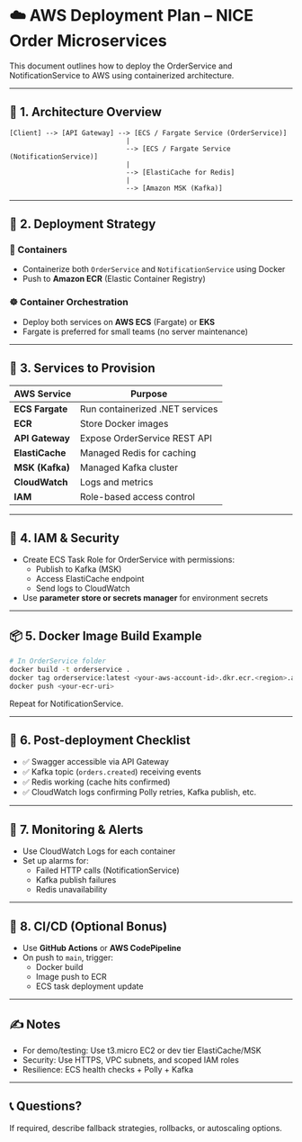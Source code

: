 # ☁️ AWS Deployment Plan – NICE Order Microservices

This document outlines how to deploy the OrderService and NotificationService to AWS using containerized architecture.

---

## 🧱 1. Architecture Overview

```
[Client] --> [API Gateway] --> [ECS / Fargate Service (OrderService)]
                             |
                             --> [ECS / Fargate Service (NotificationService)]
                             |
                             --> [ElastiCache for Redis]
                             |
                             --> [Amazon MSK (Kafka)]
```

---

## 🚀 2. Deployment Strategy

### 🐳 Containers
- Containerize both `OrderService` and `NotificationService` using Docker
- Push to **Amazon ECR** (Elastic Container Registry)

### ☸️ Container Orchestration
- Deploy both services on **AWS ECS** (Fargate) or **EKS**
- Fargate is preferred for small teams (no server maintenance)

---

## 🔧 3. Services to Provision

| AWS Service       | Purpose                         |
|-------------------|---------------------------------|
| **ECS Fargate**   | Run containerized .NET services |
| **ECR**           | Store Docker images             |
| **API Gateway**   | Expose OrderService REST API    |
| **ElastiCache**   | Managed Redis for caching       |
| **MSK (Kafka)**   | Managed Kafka cluster           |
| **CloudWatch**    | Logs and metrics                |
| **IAM**           | Role-based access control       |

---

## 🔐 4. IAM & Security

- Create ECS Task Role for OrderService with permissions:
  - Publish to Kafka (MSK)
  - Access ElastiCache endpoint
  - Send logs to CloudWatch
- Use **parameter store or secrets manager** for environment secrets

---

## 📦 5. Docker Image Build Example

```bash
# In OrderService folder
docker build -t orderservice .
docker tag orderservice:latest <your-aws-account-id>.dkr.ecr.<region>.amazonaws.com/orderservice:latest
docker push <your-ecr-uri>
```

Repeat for NotificationService.

---

## 🧪 6. Post-deployment Checklist

- ✅ Swagger accessible via API Gateway
- ✅ Kafka topic (`orders.created`) receiving events
- ✅ Redis working (cache hits confirmed)
- ✅ CloudWatch logs confirming Polly retries, Kafka publish, etc.

---

## 📌 7. Monitoring & Alerts

- Use CloudWatch Logs for each container
- Set up alarms for:
  - Failed HTTP calls (NotificationService)
  - Kafka publish failures
  - Redis unavailability

---

## 🧠 8. CI/CD (Optional Bonus)

- Use **GitHub Actions** or **AWS CodePipeline**
- On push to `main`, trigger:
  - Docker build
  - Image push to ECR
  - ECS task deployment update

---

## ✍️ Notes

- For demo/testing: Use t3.micro EC2 or dev tier ElastiCache/MSK
- Security: Use HTTPS, VPC subnets, and scoped IAM roles
- Resilience: ECS health checks + Polly + Kafka

---

## 📞 Questions?

If required, describe fallback strategies, rollbacks, or autoscaling options.
